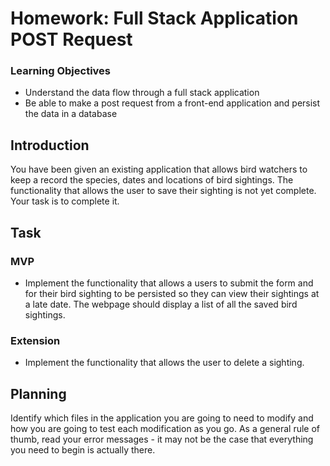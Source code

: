 # Homework: Full Stack Application POST Request

### Learning Objectives

- Understand the data flow through a full stack application
- Be able to make a post request from a front-end application and persist the data in a database

## Introduction

You have been given an existing application that allows bird watchers to keep a record the species, dates and locations of bird sightings. The functionality that allows the user to save their sighting is not yet complete. Your task is to complete it.

## Task

### MVP

- Implement the functionality that allows a users to submit the form and for their bird sighting to be persisted so they can view their sightings at a late date. The webpage should display a list of all the saved bird sightings.

### Extension

- Implement the functionality that allows the user to delete a sighting.

## Planning

Identify which files in the application you are going to need to modify and how you are going to test each modification as you go. As a general rule of thumb, read your error messages - it may not be the case that everything you need to begin is actually there.
